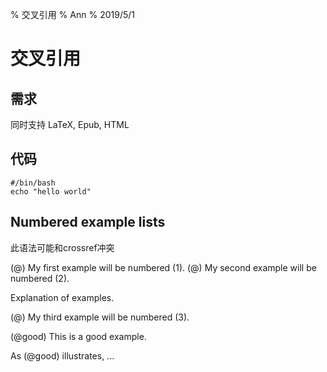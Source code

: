 % 交叉引用
% Ann
% 2019/5/1

# 交叉引用

## 需求

同时支持 LaTeX, Epub, HTML

## 代码

```{#code:test .bash caption="Test Code Reference"}
#/bin/bash
echo "hello world"
```

## Numbered example lists

此语法可能和crossref冲突

(@)  My first example will be numbered (1).
(@)  My second example will be numbered (2).

Explanation of examples.

(@)  My third example will be numbered (3).

(@good)  This is a good example.

As (@good) illustrates, ...